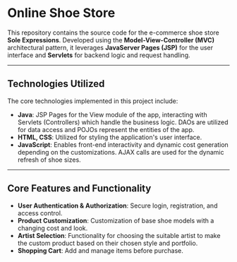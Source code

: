# Online Shoe Store

This repository contains the source code for the e-commerce shoe store **Sole Expressions**. Developed using the **Model-View-Controller (MVC)** architectural pattern, it leverages **JavaServer Pages (JSP)** for the user interface and **Servlets** for backend logic and request handling.

---

## Technologies Utilized

The core technologies implemented in this project include:

* **Java**: JSP Pages for the View module of the app, interacting with Servlets (Controllers) which handle the business logic. DAOs are utilized for data access and POJOs represent the entities of the app.
* **HTML, CSS**: Utilized for styling the application's user interface.
* **JavaScript**: Enables front-end interactivity and dynamic cost generation depending on the customizations. AJAX calls are used for the dynamic refresh of shoe sizes.

---

## Core Features and Functionality

* **User Authentication & Authorization**: Secure login, registration, and access control.
* **Product Customization**: Customization of base shoe models with a changing cost and look.
* **Artist Selection**: Functionality for choosing the suitable artist to make the custom product based on their chosen style and portfolio.
* **Shopping Cart**: Add and manage items before purchase.
